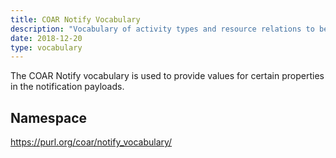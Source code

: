 ```yaml
---
title: COAR Notify Vocabulary
description: "Vocabulary of activity types and resource relations to be used in *Notify* notification payloads."
date: 2018-12-20
type: vocabulary
---
```


The COAR Notify vocabulary is used to provide values for certain properties in the notification payloads.

## Namespace
https://purl.org/coar/notify_vocabulary/